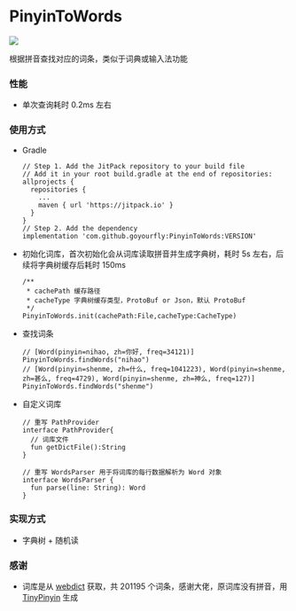 # PinyinToWords
[![](https://jitpack.io/v/goyourfly/PinyinToWords.svg)](https://jitpack.io/#goyourfly/PinyinToWords)

根据拼音查找对应的词条，类似于词典或输入法功能

### 性能
- 单次查询耗时 0.2ms 左右

### 使用方式
- Gradle

  ```
  // Step 1. Add the JitPack repository to your build file
  // Add it in your root build.gradle at the end of repositories:
  allprojects {
    repositories {
      ...
      maven { url 'https://jitpack.io' }
    }
  }
  // Step 2. Add the dependency
  implementation 'com.github.goyourfly:PinyinToWords:VERSION'
  ```

- 初始化词库，首次初始化会从词库读取拼音并生成字典树，耗时 5s 左右，后续将字典树缓存后耗时 150ms
  ```
  /**
   * cachePath 缓存路径
   * cacheType 字典树缓存类型，ProtoBuf or Json，默认 ProtoBuf
   */
  PinyinToWords.init(cachePath:File,cacheType:CacheType)
  ```
- 查找词条
  ```
  // [Word(pinyin=nihao, zh=你好, freq=34121)]
  PinyinToWords.findWords("nihao")
  // [Word(pinyin=shenme, zh=什么, freq=1041223), Word(pinyin=shenme, zh=甚么, freq=4729), Word(pinyin=shenme, zh=神么, freq=127)]
  PinyinToWords.findWords("shenme")
  ```
- 自定义词库
  ```
  // 重写 PathProvider
  interface PathProvider{
    // 词库文件
    fun getDictFile():String
  }
  
  // 重写 WordsParser 用于将词库的每行数据解析为 Word 对象
  interface WordsParser {
    fun parse(line: String): Word
  }
  ```
  
### 实现方式
- 字典树 + 随机读
  
### 感谢
- 词库是从 [webdict](https://github.com/ling0322/webdict) 获取，共 201195 个词条，感谢大佬，原词库没有拼音，用 [TinyPinyin](https://github.com/promeG/TinyPinyin) 生成
